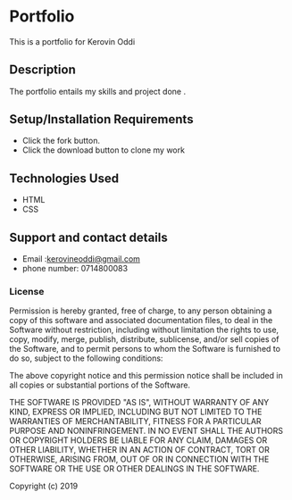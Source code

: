 # Portfolio

####
This is a portfolio for Kerovin Oddi

## Description
The portfolio entails my skills and project done .

## Setup/Installation Requirements
* Click the fork button.  
* Click the download button to clone my work

## Technologies Used
* HTML
* CSS

## Support and contact details
* Email :kerovineoddi@gmail.com
* phone number: 0714800083



### License
Permission is hereby granted, free of charge, to any person obtaining a copy of this software and associated documentation files, to deal in the Software without restriction, including without limitation the rights to use, copy, modify, merge, publish, distribute, sublicense, and/or sell copies of the Software, and to permit persons to whom the Software is furnished to do so, subject to the following conditions:

The above copyright notice and this permission notice shall be included in all copies or substantial portions of the Software.

THE SOFTWARE IS PROVIDED "AS IS", WITHOUT WARRANTY OF ANY KIND, EXPRESS OR IMPLIED, INCLUDING BUT NOT LIMITED TO THE WARRANTIES OF MERCHANTABILITY, FITNESS FOR A PARTICULAR PURPOSE AND NONINFRINGEMENT. IN NO EVENT SHALL THE AUTHORS OR COPYRIGHT HOLDERS BE LIABLE FOR ANY CLAIM, DAMAGES OR OTHER LIABILITY, WHETHER IN AN ACTION OF CONTRACT, TORT OR OTHERWISE, ARISING FROM, OUT OF OR IN CONNECTION WITH THE SOFTWARE OR THE USE OR OTHER DEALINGS IN THE SOFTWARE.

Copyright (c) 2019


  

